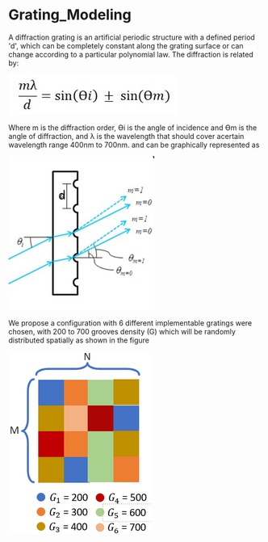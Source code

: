 # Grating_Modeling

A diffraction grating is an artificial periodic structure with a defined period 'd', which can be completely constant along
the grating surface or can change according to a particular polynomial law. The diffraction is related by:

![Formula](./grating_images/formula.PNG)

Where m is the diffraction order, ϴi is the angle of incidence and ϴm is the angle of diffraction, and λ is the wavelength that should cover acertain wavelength range  400nm to 700nm. and can be graphically represented as

![Structure](./grating_images/grating.PNG)

We propose a configuration with 6 different implementable gratings were chosen, with 200 to 700 grooves density (G) which will be randomly distributed spatially as shown in the figure

![Distribution](./grating_images/distribution.PNG)


